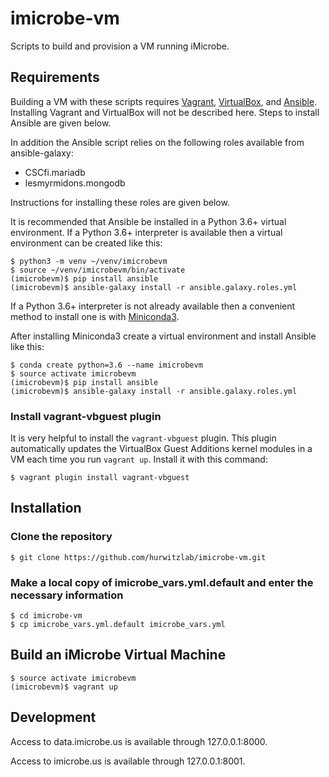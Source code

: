 # imicrobe-vm
Scripts to build and provision a VM running iMicrobe.

## Requirements
Building a VM with these scripts requires [Vagrant](https://www.vagrantup.com/), [VirtualBox](https://www.virtualbox.org/), and [Ansible](https://www.ansible.com/). Installing Vagrant and VirtualBox will not be described here. Steps to install Ansible are given below.

In addition the Ansible script relies on the following roles available from ansible-galaxy:
 + CSCfi.mariadb
 + lesmyrmidons.mongodb

Instructions for installing these roles are given below.

It is recommended that Ansible be installed in a Python 3.6+ virtual environment. If a Python 3.6+ interpreter is available then a virtual environment can be created like this:

```
$ python3 -m venv ~/venv/imicrobevm
$ source ~/venv/imicrobevm/bin/activate
(imicrobevm)$ pip install ansible
(imicrobevm)$ ansible-galaxy install -r ansible.galaxy.roles.yml
```

If a Python 3.6+ interpreter is not already available then a convenient method to install one is with [Miniconda3](https://conda.io/docs/install/quick.html#os-x-miniconda-install).

After installing Miniconda3 create a virtual environment and install Ansible like this:

```
$ conda create python=3.6 --name imicrobevm
$ source activate imicrobevm
(imicrobevm)$ pip install ansible
(imicrobevm)$ ansible-galaxy install -r ansible.galaxy.roles.yml
```

### Install vagrant-vbguest plugin

It is very helpful to install the `vagrant-vbguest` plugin. This plugin automatically updates the VirtualBox Guest Additions kernel modules in a VM each time you run `vagrant up`. Install it with this command:

```
$ vagrant plugin install vagrant-vbguest
```

## Installation

### Clone the repository

```
$ git clone https://github.com/hurwitzlab/imicrobe-vm.git
```

### Make a local copy of imicrobe_vars.yml.default and enter the necessary information

```
$ cd imicrobe-vm
$ cp imicrobe_vars.yml.default imicrobe_vars.yml
```

## Build an iMicrobe Virtual Machine

```
$ source activate imicrobevm
(imicrobevm)$ vagrant up
```

## Development
Access to data.imicrobe.us is available through 127.0.0.1:8000.

Access to imicrobe.us is available through 127.0.0.1:8001.
